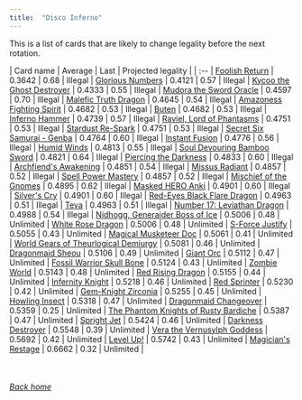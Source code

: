 ```yaml
---
title:  "Disco Inferno"
---
```


This is a list of cards that are likely to change legality before the next rotation.

| Card name | Average | Last | Projected legality |
| :-- |
[Foolish Return](https://db.ygoprodeck.com/card/?search=Foolish%20Return) | 0.3642 | 0.68 | Illegal |
[Glorious Numbers](https://db.ygoprodeck.com/card/?search=Glorious%20Numbers) | 0.4121 | 0.57 | Illegal |
[Kycoo the Ghost Destroyer](https://db.ygoprodeck.com/card/?search=Kycoo%20the%20Ghost%20Destroyer) | 0.4333 | 0.55 | Illegal |
[Mudora the Sword Oracle](https://db.ygoprodeck.com/card/?search=Mudora%20the%20Sword%20Oracle) | 0.4597 | 0.70 | Illegal |
[Malefic Truth Dragon](https://db.ygoprodeck.com/card/?search=Malefic%20Truth%20Dragon) | 0.4645 | 0.54 | Illegal |
[Amazoness Fighting Spirit](https://db.ygoprodeck.com/card/?search=Amazoness%20Fighting%20Spirit) | 0.4682 | 0.53 | Illegal |
[Buten](https://db.ygoprodeck.com/card/?search=Buten) | 0.4682 | 0.53 | Illegal |
[Inferno Hammer](https://db.ygoprodeck.com/card/?search=Inferno%20Hammer) | 0.4739 | 0.57 | Illegal |
[Raviel, Lord of Phantasms](https://db.ygoprodeck.com/card/?search=Raviel,%20Lord%20of%20Phantasms) | 0.4751 | 0.53 | Illegal |
[Stardust Re-Spark](https://db.ygoprodeck.com/card/?search=Stardust%20Re-Spark) | 0.4751 | 0.53 | Illegal |
[Secret Six Samurai - Genba](https://db.ygoprodeck.com/card/?search=Secret%20Six%20Samurai%20-%20Genba) | 0.4764 | 0.60 | Illegal |
[Instant Fusion](https://db.ygoprodeck.com/card/?search=Instant%20Fusion) | 0.4776 | 0.56 | Illegal |
[Humid Winds](https://db.ygoprodeck.com/card/?search=Humid%20Winds) | 0.4813 | 0.55 | Illegal |
[Soul Devouring Bamboo Sword](https://db.ygoprodeck.com/card/?search=Soul%20Devouring%20Bamboo%20Sword) | 0.4821 | 0.64 | Illegal |
[Piercing the Darkness](https://db.ygoprodeck.com/card/?search=Piercing%20the%20Darkness) | 0.4833 | 0.60 | Illegal |
[Archfiend's Awakening](https://db.ygoprodeck.com/card/?search=Archfiend's%20Awakening) | 0.4851 | 0.54 | Illegal |
[Missus Radiant](https://db.ygoprodeck.com/card/?search=Missus%20Radiant) | 0.4857 | 0.52 | Illegal |
[Spell Power Mastery](https://db.ygoprodeck.com/card/?search=Spell%20Power%20Mastery) | 0.4857 | 0.52 | Illegal |
[Mischief of the Gnomes](https://db.ygoprodeck.com/card/?search=Mischief%20of%20the%20Gnomes) | 0.4895 | 0.62 | Illegal |
[Masked HERO Anki](https://db.ygoprodeck.com/card/?search=Masked%20HERO%20Anki) | 0.4901 | 0.60 | Illegal |
[Silver's Cry](https://db.ygoprodeck.com/card/?search=Silver's%20Cry) | 0.4901 | 0.60 | Illegal |
[Red-Eyes Black Flare Dragon](https://db.ygoprodeck.com/card/?search=Red-Eyes%20Black%20Flare%20Dragon) | 0.4963 | 0.51 | Illegal |
[Teva](https://db.ygoprodeck.com/card/?search=Teva) | 0.4963 | 0.51 | Illegal |
[Number 17: Leviathan Dragon](https://db.ygoprodeck.com/card/?search=Number%2017:%20Leviathan%20Dragon) | 0.4988 | 0.54 | Illegal |
[Nidhogg, Generaider Boss of Ice](https://db.ygoprodeck.com/card/?search=Nidhogg,%20Generaider%20Boss%20of%20Ice) | 0.5006 | 0.48 | Unlimited |
[White Rose Dragon](https://db.ygoprodeck.com/card/?search=White%20Rose%20Dragon) | 0.5006 | 0.48 | Unlimited |
[S-Force Justify](https://db.ygoprodeck.com/card/?search=S-Force%20Justify) | 0.5055 | 0.43 | Unlimited |
[Magical Musketeer Doc](https://db.ygoprodeck.com/card/?search=Magical%20Musketeer%20Doc) | 0.5061 | 0.41 | Unlimited |
[World Gears of Theurlogical Demiurgy](https://db.ygoprodeck.com/card/?search=World%20Gears%20of%20Theurlogical%20Demiurgy) | 0.5081 | 0.46 | Unlimited |
[Dragonmaid Sheou](https://db.ygoprodeck.com/card/?search=Dragonmaid%20Sheou) | 0.5106 | 0.49 | Unlimited |
[Giant Orc](https://db.ygoprodeck.com/card/?search=Giant%20Orc) | 0.5112 | 0.47 | Unlimited |
[Fossil Warrior Skull Bone](https://db.ygoprodeck.com/card/?search=Fossil%20Warrior%20Skull%20Bone) | 0.5124 | 0.43 | Unlimited |
[Zombie World](https://db.ygoprodeck.com/card/?search=Zombie%20World) | 0.5143 | 0.48 | Unlimited |
[Red Rising Dragon](https://db.ygoprodeck.com/card/?search=Red%20Rising%20Dragon) | 0.5155 | 0.44 | Unlimited |
[Infernity Knight](https://db.ygoprodeck.com/card/?search=Infernity%20Knight) | 0.5218 | 0.46 | Unlimited |
[Red Sprinter](https://db.ygoprodeck.com/card/?search=Red%20Sprinter) | 0.5230 | 0.42 | Unlimited |
[Gem-Knight Zirconia](https://db.ygoprodeck.com/card/?search=Gem-Knight%20Zirconia) | 0.5255 | 0.45 | Unlimited |
[Howling Insect](https://db.ygoprodeck.com/card/?search=Howling%20Insect) | 0.5318 | 0.47 | Unlimited |
[Dragonmaid Changeover](https://db.ygoprodeck.com/card/?search=Dragonmaid%20Changeover) | 0.5359 | 0.25 | Unlimited |
[The Phantom Knights of Rusty Bardiche](https://db.ygoprodeck.com/card/?search=The%20Phantom%20Knights%20of%20Rusty%20Bardiche) | 0.5387 | 0.47 | Unlimited |
[Spright Jet](https://db.ygoprodeck.com/card/?search=Spright%20Jet) | 0.5424 | 0.46 | Unlimited |
[Darkness Destroyer](https://db.ygoprodeck.com/card/?search=Darkness%20Destroyer) | 0.5548 | 0.39 | Unlimited |
[Vera the Vernusylph Goddess](https://db.ygoprodeck.com/card/?search=Vera%20the%20Vernusylph%20Goddess) | 0.5692 | 0.42 | Unlimited |
[Level Up!](https://db.ygoprodeck.com/card/?search=Level%20Up!) | 0.5742 | 0.43 | Unlimited |
[Magician's Restage](https://db.ygoprodeck.com/card/?search=Magician's%20Restage) | 0.6662 | 0.32 | Unlimited |

<br>

###### [Back home](index)